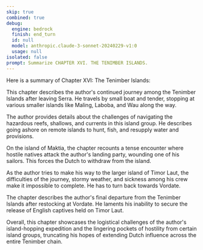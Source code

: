 ```yaml
---
skip: true
combined: true
debug:
  engine: bedrock
  finish: end_turn
  id: null
  model: anthropic.claude-3-sonnet-20240229-v1:0
  usage: null
isolated: false
prompt: Summarize CHAPTER XVI. THE TENIMBER ISLANDS.
---
```


Here is a summary of Chapter XVI: The Tenimber Islands:

This chapter describes the author's continued journey among the Tenimber Islands after leaving Serra. He travels by small boat and tender, stopping at various smaller islands like Maling, Laboba, and Wau along the way.

The author provides details about the challenges of navigating the hazardous reefs, shallows, and currents in this island group. He describes going ashore on remote islands to hunt, fish, and resupply water and provisions.

On the island of Maktia, the chapter recounts a tense encounter where hostile natives attack the author's landing party, wounding one of his sailors. This forces the Dutch to withdraw from the island.

As the author tries to make his way to the larger island of Timor Laut, the difficulties of the journey, stormy weather, and sickness among his crew make it impossible to complete. He has to turn back towards Vordate.

The chapter describes the author's final departure from the Tenimber Islands after restocking at Vordate. He laments his inability to secure the release of English captives held on Timor Laut.

Overall, this chapter showcases the logistical challenges of the author's island-hopping expedition and the lingering pockets of hostility from certain island groups, truncating his hopes of extending Dutch influence across the entire Tenimber chain.
